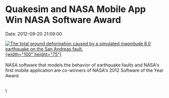 Quakesim and NASA Mobile App Win NASA Software Award
====================================================

Date: 2012-09-20 21:09:00

[![The total ground deformation caused by a simulated magnitude 8.0
earthquake on the San Andreas
fault.](http://www.jpl.nasa.gov/images/earth/earthquake/20120920/quake20120920-th.jpg){width="100"
height="75"}](http://www.jpl.nasa.gov/news/news.cfm?release=2012-296&rn=news.xml&rst=3524)\
\
NASA software that models the behavior of earthquake faults and NASA\'s
first mobile application are co-winners of NASA\'s 2012 Software of the
Year Award.

\
\
